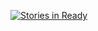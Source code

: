 [![Stories in Ready](https://badge.waffle.io/whalle/dotfiles.png?label=ready&title=Ready)](http://waffle.io/whalle/dotfiles)
